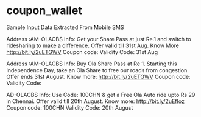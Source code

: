 # coupon_wallet
Sample Input Data Extracted From Mobile SMS

Address :AM-OLACBS
  Info: Get your Share Pass at just Re.1 and switch to ridesharing to make a difference. Offer valid till 31st Aug. Know More http://bit.ly/2uETGWV
  Coupon code: 
  Validity Code: 31st Aug
  
Address :AM-OLACBS
  Info: Buy Ola Share Pass at Re 1. Starting this Independence Day, take an Ola Share to free our roads from congestion. Offer ends 31st August. Know more: http://bit.ly/2uETGWV
  Coupon code: 
  Validity Code: 
  
AD-OLACBS
 Info: Use Code: 100CHN & get a Free Ola Auto ride upto Rs 29 in Chennai. Offer valid till 20th August. Know more: http://bit.ly/2uEfIoz
 Coupon code: 100CHN
 Validity Code: 20th August
